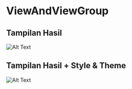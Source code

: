 # ViewAndViewGroup
## Tampilan Hasil
![Alt Text](https://github.com/abdlh05/ViewAndViewGroup/blob/master/result.gif?raw=true)


## Tampilan Hasil + Style & Theme
![Alt Text](https://github.com/abdlh05/ViewAndViewGroup/blob/master/result%20s&t.gif?raw=true)
